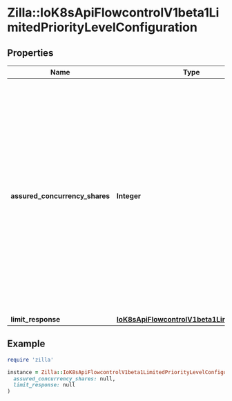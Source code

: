 # Zilla::IoK8sApiFlowcontrolV1beta1LimitedPriorityLevelConfiguration

## Properties

| Name | Type | Description | Notes |
| ---- | ---- | ----------- | ----- |
| **assured_concurrency_shares** | **Integer** | &#x60;assuredConcurrencyShares&#x60; (ACS) configures the execution limit, which is a limit on the number of requests of this priority level that may be exeucting at a given time.  ACS must be a positive number. The server&#39;s concurrency limit (SCL) is divided among the concurrency-controlled priority levels in proportion to their assured concurrency shares. This produces the assured concurrency value (ACV) --- the number of requests that may be executing at a time --- for each such priority level:              ACV(l) &#x3D; ceil( SCL * ACS(l) / ( sum[priority levels k] ACS(k) ) )  bigger numbers of ACS mean more reserved concurrent requests (at the expense of every other PL). This field has a default value of 30. | [optional] |
| **limit_response** | [**IoK8sApiFlowcontrolV1beta1LimitResponse**](IoK8sApiFlowcontrolV1beta1LimitResponse.md) |  | [optional] |

## Example

```ruby
require 'zilla'

instance = Zilla::IoK8sApiFlowcontrolV1beta1LimitedPriorityLevelConfiguration.new(
  assured_concurrency_shares: null,
  limit_response: null
)
```

